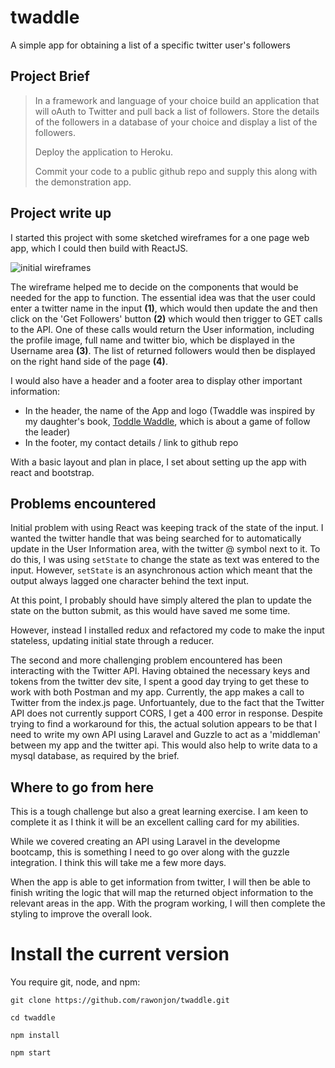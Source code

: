 # twaddle
A simple app for obtaining a list of a specific twitter user's followers

## Project Brief

>In a framework and language of your choice build an application that will oAuth to Twitter and pull back a list of followers. Store the details of the followers in a database of your choice and display a list of the followers.
>
>Deploy the application to Heroku.
>
>Commit your code to a public github repo and supply this along with the demonstration app.

## Project write up

I started this project with some sketched wireframes for a one page web app, which I could then build with ReactJS.

![initial wireframes](https://raw.githubusercontent.com/rawonjon/twaddle/master/twaddle-wireframes.jpg "initial wireframes")

The wireframe helped me to decide on the components that would be needed for the app to function.  The essential idea was that the user could enter a twitter name in the input **(1)**, which would then update the and then click on the 'Get Followers' button **(2)** which would then trigger to GET calls to the API.  One of these calls would return the User information, including the profile image, full name and twitter bio, which be displayed in the Username area **(3)**.  The list of returned followers would then be displayed on the right hand side of the page **(4)**.

I would also have a header and a footer area to display other important information:

 * In the header, the name of the App and logo (Twaddle was inspired by my daughter's book, [Toddle Waddle](https://www.google.co.uk/search?q=toddle+waddle&oq=toddle+waddle&aqs=chrome..69i57.1893j0j7&sourceid=chrome&ie=UTF-8), which is about a game of follow the leader)
 * In the footer, my contact details / link to github repo

With a basic layout and plan in place, I set about setting up the app with react and bootstrap.

## Problems encountered

Initial problem with using React was keeping track of the state of the input. I wanted the twitter handle that was being searched for to automatically update in the User Information area, with the twitter @ symbol next to it. To do this, I was using `setState` to change the state as text was entered to the input.  However, `setState` is an asynchronous action which meant that the output always lagged one character behind the text input.  

At this point, I probably should have simply altered the plan to update the state on the button submit, as this would have saved me some time.

However, instead I installed redux and refactored my code to make the input stateless, updating initial state through a reducer.

The second and more challenging problem encountered has been interacting with the Twitter API. Having obtained the necessary keys and tokens from the twitter dev site, I spent a good day trying to get these to work with both Postman and my app. Currently, the app makes a call to Twitter from the index.js page. Unfortuantely, due to the fact that the Twitter API does not currently support CORS, I get a 400 error in response.  Despite trying to find a workaround for this, the actual solution appears to be that I need to write my own API using Laravel and Guzzle to act as a 'middleman' between my app and the twitter api.  This would also help to write data to a mysql database, as required by the brief.

## Where to go from here

This is a tough challenge but also a great learning exercise.  I am keen to complete it as I think it will be an excellent calling card for my abilities. 

While we covered creating an API using Laravel in the developme bootcamp, this is something I need to go over along with the guzzle integration.  I think this will take me a few more days. 

When the app is able to get information from twitter, I will then be able to finish writing the logic that will map the returned object information to the relevant areas in the app.  With the program working, I will then complete the styling to improve the overall look.

 
# Install the current version

You require git, node, and npm:

`git clone https://github.com/rawonjon/twaddle.git`

`cd twaddle`

`npm install`

`npm start`
	

